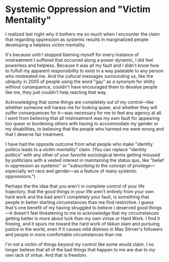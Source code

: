 # Systemic Oppression and "Victim Mentality"

I realized last night why it bothers me so much when I encounter the claim that regarding oppression as systemic results in marginalized people developing a helpless victim mentality.

It's because until I stopped blaming myself for every instance of mistreatment I suffered that occurred along a power dynamic, I did feel powerless and helpless. Because it was all my fault and I didn't know how to fulfull my apparent responsibility to exist in a way palatable to any person who mistreated me. And the cultural messages surrounding us, like the ubiquity in 2005 of people using the word "gay" as a synonym for shitty without consequence, couldn't have encouraged them to devalue people like me, they just couldn't help reacting that way.

Acknowledging that some things are completely out of my control—like whether someone will harass me for looking queer, and whether they will suffer consequences for it—was necessary for me to feel any agency at all. I went from believing that all mistreatment was my own fault for appearing too queer or burdening others with having to accommodate my gender or my disabilities, to believing that the people who harmed me were wrong and that I deserve fair treatment.

I have had the opposite outcome from what people who make "identity politics leads to a victim mentality" claim. (You can replace "identity politics" with any other of your favorite sociological terms getting misused by politicians with a vested interest in maintaining the status quo, like "belief in oppression as systemic" or "subscribing to the concept of privilege—especially wrt race and gender—as a feature of many systemic oppressions.")

Perhaps the the idea that you aren't in complete control of your life trajectory, that the good things in your life aren't entirely from your own hard work and the bad aren't completely your fault, is something that people in better starting circumstances than me find restrictive. I guess that's one benefit of my having struggled to believe I deserved good things—it doesn't feel threatening to me to acknowledge that my circumstances getting better is more about luck than my own virtue or Hard Work. I find it freeing, and it spurs me toward the hard work of tikkun olam and pursuing justice in the world, even if it causes mild distress in Max Stirner's followers and people in more comfortable circumstances than me.

I'm not a victim of things beyond my control like some would claim. I no longer believe that all of the bad things that happen to me are due to my own lack of virtue. And that is freedom.
